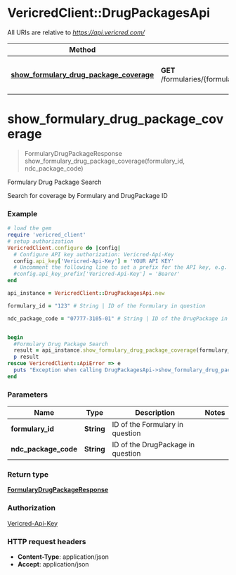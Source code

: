 # VericredClient::DrugPackagesApi

All URIs are relative to *https://api.vericred.com/*

Method | HTTP request | Description
------------- | ------------- | -------------
[**show_formulary_drug_package_coverage**](DrugPackagesApi.md#show_formulary_drug_package_coverage) | **GET** /formularies/{formulary_id}/drug_packages/{ndc_package_code} | Formulary Drug Package Search


# **show_formulary_drug_package_coverage**
> FormularyDrugPackageResponse show_formulary_drug_package_coverage(formulary_id, ndc_package_code)

Formulary Drug Package Search

Search for coverage by Formulary and DrugPackage ID

### Example
```ruby
# load the gem
require 'vericred_client'
# setup authorization
VericredClient.configure do |config|
  # Configure API key authorization: Vericred-Api-Key
  config.api_key['Vericred-Api-Key'] = 'YOUR API KEY'
  # Uncomment the following line to set a prefix for the API key, e.g. 'Bearer' (defaults to nil)
  #config.api_key_prefix['Vericred-Api-Key'] = 'Bearer'
end

api_instance = VericredClient::DrugPackagesApi.new

formulary_id = "123" # String | ID of the Formulary in question

ndc_package_code = "07777-3105-01" # String | ID of the DrugPackage in question


begin
  #Formulary Drug Package Search
  result = api_instance.show_formulary_drug_package_coverage(formulary_id, ndc_package_code)
  p result
rescue VericredClient::ApiError => e
  puts "Exception when calling DrugPackagesApi->show_formulary_drug_package_coverage: #{e}"
end
```

### Parameters

Name | Type | Description  | Notes
------------- | ------------- | ------------- | -------------
 **formulary_id** | **String**| ID of the Formulary in question | 
 **ndc_package_code** | **String**| ID of the DrugPackage in question | 

### Return type

[**FormularyDrugPackageResponse**](FormularyDrugPackageResponse.md)

### Authorization

[Vericred-Api-Key](../README.md#Vericred-Api-Key)

### HTTP request headers

 - **Content-Type**: application/json
 - **Accept**: application/json



